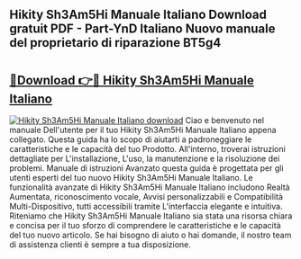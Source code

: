 ## Hikity Sh3Am5Hi Manuale Italiano Download gratuit PDF - Part-YnD Italiano Nuovo manuale del proprietario di riparazione BT5g4

# <h2><a href="http://dfe83xs.blite.top/?on=Hikity+Sh3Am5Hi+Manuale+Italiano">🔗Download 👉🔴 Hikity Sh3Am5Hi Manuale Italiano</a></h2>

[![Hikity Sh3Am5Hi Manuale Italiano download](https://i.imgur.com/lujVjoI.png)](http://dfe83xs.blite.top/?on=Hikity+Sh3Am5Hi+Manuale+Italiano)
Ciao e benvenuto nel manuale Dell'utente per il tuo Hikity Sh3Am5Hi Manuale Italiano appena collegato. Questa guida ha lo scopo di aiutarti a padroneggiare le caratteristiche e le capacità del tuo Prodotto. All'interno, troverai istruzioni dettagliate per L'installazione, L'uso, la manutenzione e la risoluzione dei problemi. Manuale di istruzioni Avanzato questa guida è progettata per gli utenti esperti del tuo nuovo Hikity Sh3Am5Hi Manuale Italiano. Le funzionalità avanzate di Hikity Sh3Am5Hi Manuale Italiano includono Realtà Aumentata, riconoscimento vocale, Avvisi personalizzabili e Compatibilità Multi-Dispositivo, tutti accessibili tramite L'interfaccia elegante e intuitiva. Riteniamo che Hikity Sh3Am5Hi Manuale Italiano sia stata una risorsa chiara e concisa per il tuo sforzo di comprendere le caratteristiche e le capacità del tuo nuovo articolo. Se hai bisogno di aiuto o hai domande, il nostro team di assistenza clienti è sempre a tua disposizione.
